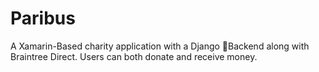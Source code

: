 # Paribus
A Xamarin-Based charity application with a Django 🐍Backend along with Braintree Direct. Users can both donate and receive money.
